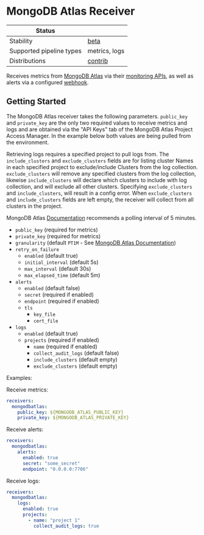 # MongoDB Atlas Receiver

| Status                   |               |
|--------------------------|---------------|
| Stability                | [beta]        |
| Supported pipeline types | metrics, logs |
| Distributions            | [contrib]     |

Receives metrics from [MongoDB Atlas](https://www.mongodb.com/cloud/atlas) 
via their [monitoring APIs](https://docs.atlas.mongodb.com/reference/api/monitoring-and-logs/),
as well as alerts via a configured [webhook](https://www.mongodb.com/docs/atlas/tutorial/third-party-service-integrations/).

## Getting Started

The MongoDB Atlas receiver takes the following parameters. `public_key` and 
`private_key` are the only two required values to receive metrics and logs and are obtained via the 
"API Keys" tab of the MongoDB Atlas Project Access Manager. In the example
below both values are being pulled from the environment.

Retrieving logs requires a specified project to pull logs from. The `include_clusters` and `exclude_clusters` fields are for listing cluster Names in each specified project to exclude/include Clusters from the log collection. `exclude_clusters` will remove any specified clusters from the log collection, likewise  `include_clusters` will declare which clusters to include with log collection, and will exclude all other clusters. Specifying `exclude_clusters` and `include_clusters`, will result in a config error. When `exclude_clusters` and `include_clusters` fields are left empty, the receiver will collect from all clusters in the project.

MongoDB Atlas [Documentation](https://www.mongodb.com/docs/atlas/reference/api/logs/#logs) recommends a polling interval of 5 minutes. 

- `public_key` (required for metrics)
- `private_key` (required for metrics)
- `granularity` (default `PT1M` - See [MongoDB Atlas Documentation](https://docs.atlas.mongodb.com/reference/api/process-measurements/))
- `retry_on_failure`
  - `enabled` (default true)
  - `initial_interval` (default 5s)
  - `max_interval` (default 30s)
  - `max_elapsed_time` (default 5m)
- `alerts`
  - `enabled` (default false)
  - `secret` (required if enabled)
  - `endpoint` (required if enabled)
  - `tls`
    - `key_file`
    - `cert_file`
- `logs`
  - `enabled` (default true)
  - `projects` (required if enabled)
    - `name` (required if enabled)
    - `collect_audit_logs` (default false)
    - `include_clusters` (default empty)
    - `exclude_clusters` (default empty)


Examples:

Receive metrics:
```yaml
receivers:
  mongodbatlas:
    public_key: ${MONGODB_ATLAS_PUBLIC_KEY}
    private_key: ${MONGODB_ATLAS_PRIVATE_KEY}
```

Receive alerts:
```yaml
receivers:
  mongodbatlas:
    alerts:
      enabled: true
      secret: "some_secret"
      endpoint: "0.0.0.0:7706"
```

Receive logs:
```yaml
receivers:
  mongodbatlas:
    logs:
      enabled: true
      projects: 
        - name: "project 1"
          collect_audit_logs: true
```

[beta]:https://github.com/open-telemetry/opentelemetry-collector#beta
[contrib]:https://github.com/open-telemetry/opentelemetry-collector-releases/tree/main/distributions/otelcol-contrib
